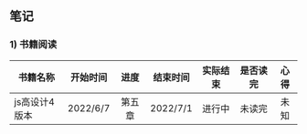 
## 笔记
### 1) 书籍阅读

|书籍名称          |开始时间   |进度   |结束时间         |实际结束 |是否读完 |心得|
| -------------|:--------------:|:--------------:|:--------------:|:--------------:|:--------------:|:--------------:|
|js高设计4版本|2022/6/7|第五章|2022/7/1|进行中|未读完|未知|


